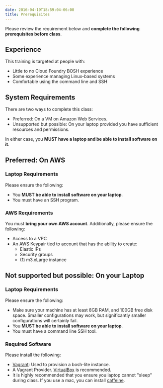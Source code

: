 ```yaml
---
date: 2016-04-19T18:59:04-06:00
title: Prerequisites
---
```


Please review the requirement below and **complete the following prerequisites before class**.  

## Experience

This training is targeted at people with:

* Little to no Cloud Foundry BOSH experience  
* Some experience managing Linux-based systems
* Comfortable using the command line and SSH


## System Requirements

There are two ways to complete this class:

* Preferred: On a VM on Amazon Web Services.
* Unsupported but possible: On your laptop provided you have sufficient resources and permissions.


In either case, you **MUST have a laptop and be able to install software on it**.

## Preferred: On AWS

### Laptop Requirements

Please ensure the following:

* You **MUST be able to install software on your laptop**.
* You must have an SSH program.

### AWS Requirements

You must **bring your own AWS account**.  Additionally, please ensure the following:

* Access to a VPC
* An AWS Keypair tied to account that has the ability to create:
  * Elastic IPs
  * Security groups
  * (1) m3.xLarge instance


## Not supported but possible: On your Laptop

### Laptop Requirements

Please ensure the following:

* Make sure your machine has at least 8GB RAM, and 100GB free disk space. Smaller configurations may work, but significantly smaller configurations will certainly fail.
* You **MUST be able to install software on your laptop**.
* You must have a command line SSH tool.

### Required Software

Please install the following:

* [Vagrant](https://www.vagrantup.com/downloads.html): Used to provision a bosh-lite instance.
* A Vagrant Provider.  [VirtualBox](https://www.virtualbox.org/wiki/Downloads) is recommended.  
* It is highly recommended that you ensure you laptop cannot "sleep" during class.  If you use a mac, you can install [caffeine](https://itunes.apple.com/us/app/caffeine/id411246225?mt=12).
